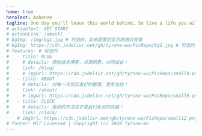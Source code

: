 ```yaml
---
home: true
heroText: Aohonze
tagline: One day you'll leave this world behind, So live a life you will remember.
# actionText: GET START
# actionLink: /about/
# bgImg: /img/bg1.jpg # 可选的，如未配置则显示网格纹背景
# bgImg: https://cdn.jsdelivr.net/gh/tyrone-wu/PicRepo/bg1.jpg # 可选的，如未配置则显示网格纹背景
# features: # 可选的
#   - title: BLOG
#     # details: 原创技术博客，点滴积累，共同成长！
#     link: /blog/
#     # imgUrl: https://cdn.jsdelivr.net/gh/tyrone-wu/PicRepo/small4.png
#   - title: ABOUT
#     # details: 对每一次现实毒打的整理、思考总结！
#     link: /about/
#     # imgUrl: https://cdn.jsdelivr.net/gh/tyrone-wu/PicRepo/small9.png
#   - title: CLOCK
#     # details: 系统的方法论才是我们永远的武器！
#     link: /clock/
    # imgUrl: https://cdn.jsdelivr.net/gh/tyrone-wu/PicRepo/small12.png
# footer: MIT Licensed | Copyright (c) 2020 Tyrone-Wu
---
```

